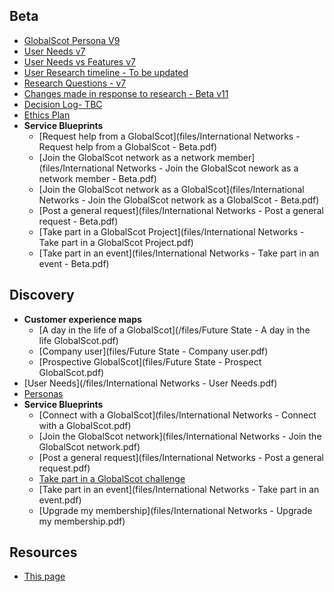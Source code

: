 ## Beta

- [GlobalScot Persona V9](files/Personas_IN_v9.pdf)
- [User Needs v7](files/User_needs_beta_V7.pdf)
- [User Needs vs Features v7](files/NeedsFeaturesApril2020.pdf)
- [User Research  timeline - To be updated](timeline)
- [Research Questions - v7](files/ResearchQuestions_IN_2020_V7.pdf)
- [Changes made in response to research - Beta v11](files/GSchangesV11.pdf)
- [Decision Log- TBC](#)
- [Ethics Plan](files/ethics_plan_IN_v0.9.pdf)
- **Service Blueprints**
  - [Request help from a GlobalScot](files/International Networks - Request help from a GlobalScot - Beta.pdf)
  - [Join the GlobalScot network as a network member](files/International Networks - Join the GlobalScot nework as a network member - Beta.pdf)
  - [Join the GlobalScot network as a GlobalScot](files/International Networks - Join the GlobalScot network as a GlobalScot - Beta.pdf)
  - [Post a general request](files/International Networks - Post a general request - Beta.pdf)
  - [Take part in a GlobalScot Project](files/International Networks - Take part in a GlobalScot Project.pdf)
  - [Take part in an event](files/International Networks - Take part in an event - Beta.pdf)


## Discovery
- **Customer experience maps**
   - [A day in the life of a GlobalScot](/files/Future State - A day in the life GlobalScot.pdf)
   - [Company user](files/Future State - Company user.pdf)
   - [Prospective GlobalScot](files/Future State - Prospect GlobalScot.pdf)
- [User Needs](/files/International Networks - User Needs.pdf)
- [Personas](/files/Scotland_PLC_Personas.pdf)
- **Service Blueprints**
  - [Connect with a GlobalScot](files/International Networks - Connect with a GlobalScot.pdf)
  - [Join the GlobalScot network](files/International Networks - Join the GlobalScot network.pdf)
  - [Post a general request](files/International Networks - Post a general request.pdf)
  - [Take part in a GlobalScot challenge](files/InternationalNetworks-TakePart.pdf)
  - [Take part in an event](files/International Networks - Take part in an event.pdf)
  - [Upgrade my membership](files/International Networks - Upgrade my membership.pdf)  


## Resources
- [This page](https://scotentsd.github.io/international/)





